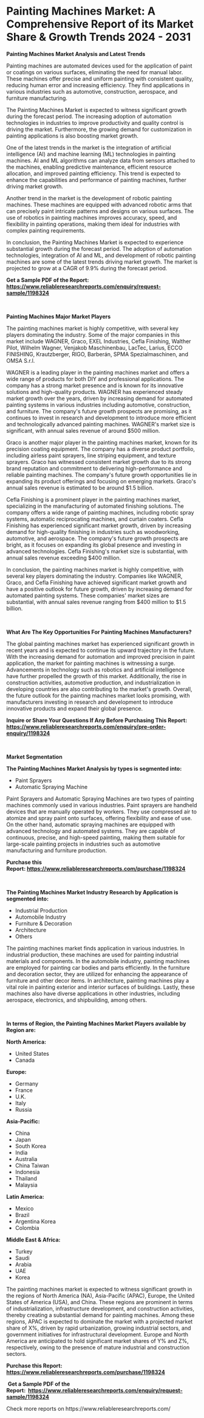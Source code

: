 <p><h1>Painting Machines Market: A Comprehensive Report of its Market Share & Growth Trends 2024 - 2031</h1></p><p><strong>Painting Machines Market Analysis and Latest Trends</strong></p>
<p><p>Painting machines are automated devices used for the application of paint or coatings on various surfaces, eliminating the need for manual labor. These machines offer precise and uniform painting with consistent quality, reducing human error and increasing efficiency. They find applications in various industries such as automotive, construction, aerospace, and furniture manufacturing.</p><p>The Painting Machines Market is expected to witness significant growth during the forecast period. The increasing adoption of automation technologies in industries to improve productivity and quality control is driving the market. Furthermore, the growing demand for customization in painting applications is also boosting market growth.</p><p>One of the latest trends in the market is the integration of artificial intelligence (AI) and machine learning (ML) technologies in painting machines. AI and ML algorithms can analyze data from sensors attached to the machines, enabling predictive maintenance, efficient resource allocation, and improved painting efficiency. This trend is expected to enhance the capabilities and performance of painting machines, further driving market growth.</p><p>Another trend in the market is the development of robotic painting machines. These machines are equipped with advanced robotic arms that can precisely paint intricate patterns and designs on various surfaces. The use of robotics in painting machines improves accuracy, speed, and flexibility in painting operations, making them ideal for industries with complex painting requirements.</p><p>In conclusion, the Painting Machines Market is expected to experience substantial growth during the forecast period. The adoption of automation technologies, integration of AI and ML, and development of robotic painting machines are some of the latest trends driving market growth. The market is projected to grow at a CAGR of 9.9% during the forecast period.</p></p>
<p><strong>Get a Sample PDF of the Report:&nbsp; <a href="https://www.reliableresearchreports.com/enquiry/request-sample/1198324">https://www.reliableresearchreports.com/enquiry/request-sample/1198324</a></strong></p>
<p>&nbsp;</p>
<p><strong>Painting Machines Major Market Players</strong></p>
<p><p>The painting machines market is highly competitive, with several key players dominating the industry. Some of the major companies in this market include WAGNER, Graco, EXEL Industries, Cefla Finishing, Walther Pilot, Wilhelm Wagner, Venjakob Maschinenbau, LacTec, Larius, ECCO FINISHING, Krautzberger, RIGO, Barberán, SPMA Spezialmaschinen, and OMSA S.r.l.</p><p>WAGNER is a leading player in the painting machines market and offers a wide range of products for both DIY and professional applications. The company has a strong market presence and is known for its innovative solutions and high-quality products. WAGNER has experienced steady market growth over the years, driven by increasing demand for automated painting systems in various industries including automotive, construction, and furniture. The company's future growth prospects are promising, as it continues to invest in research and development to introduce more efficient and technologically advanced painting machines. WAGNER's market size is significant, with annual sales revenue of around $500 million.</p><p>Graco is another major player in the painting machines market, known for its precision coating equipment. The company has a diverse product portfolio, including airless paint sprayers, line striping equipment, and texture sprayers. Graco has witnessed consistent market growth due to its strong brand reputation and commitment to delivering high-performance and reliable painting machines. The company's future growth opportunities lie in expanding its product offerings and focusing on emerging markets. Graco's annual sales revenue is estimated to be around $1.5 billion.</p><p>Cefla Finishing is a prominent player in the painting machines market, specializing in the manufacturing of automated finishing solutions. The company offers a wide range of painting machines, including robotic spray systems, automatic reciprocating machines, and curtain coaters. Cefla Finishing has experienced significant market growth, driven by increasing demand for high-quality finishing in industries such as woodworking, automotive, and aerospace. The company's future growth prospects are bright, as it focuses on expanding its global presence and investing in advanced technologies. Cefla Finishing's market size is substantial, with annual sales revenue exceeding $400 million.</p><p>In conclusion, the painting machines market is highly competitive, with several key players dominating the industry. Companies like WAGNER, Graco, and Cefla Finishing have achieved significant market growth and have a positive outlook for future growth, driven by increasing demand for automated painting systems. These companies' market sizes are substantial, with annual sales revenue ranging from $400 million to $1.5 billion.</p></p>
<p>&nbsp;</p>
<p><strong>What Are The Key Opportunities For Painting Machines Manufacturers?</strong></p>
<p><p>The global painting machines market has experienced significant growth in recent years and is expected to continue its upward trajectory in the future. With the increasing demand for automation and improved precision in paint application, the market for painting machines is witnessing a surge. Advancements in technology such as robotics and artificial intelligence have further propelled the growth of this market. Additionally, the rise in construction activities, automotive production, and industrialization in developing countries are also contributing to the market's growth. Overall, the future outlook for the painting machines market looks promising, with manufacturers investing in research and development to introduce innovative products and expand their global presence.</p></p>
<p><strong>Inquire or Share Your Questions If Any Before Purchasing This Report: <a href="https://www.reliableresearchreports.com/enquiry/pre-order-enquiry/1198324">https://www.reliableresearchreports.com/enquiry/pre-order-enquiry/1198324</a></strong></p>
<p>&nbsp;</p>
<p><strong>Market Segmentation</strong></p>
<p><strong>The Painting Machines Market Analysis by types is segmented into:</strong></p>
<p><ul><li>Paint Sprayers</li><li>Automatic Spraying Machine</li></ul></p>
<p><p>Paint Sprayers and Automatic Spraying Machines are two types of painting machines commonly used in various industries. Paint sprayers are handheld devices that are manually operated by workers. They use compressed air to atomize and spray paint onto surfaces, offering flexibility and ease of use. On the other hand, automatic spraying machines are equipped with advanced technology and automated systems. They are capable of continuous, precise, and high-speed painting, making them suitable for large-scale painting projects in industries such as automotive manufacturing and furniture production.</p></p>
<p><strong>Purchase this Report:&nbsp;<a href="https://www.reliableresearchreports.com/purchase/1198324">https://www.reliableresearchreports.com/purchase/1198324</a></strong></p>
<p>&nbsp;</p>
<p><strong>The Painting Machines Market Industry Research by Application is segmented into:</strong></p>
<p><ul><li>Industrial Production</li><li>Automobile Industry</li><li>Furniture & Decoration</li><li>Architecture</li><li>Others</li></ul></p>
<p><p>The painting machines market finds application in various industries. In industrial production, these machines are used for painting industrial materials and components. In the automobile industry, painting machines are employed for painting car bodies and parts efficiently. In the furniture and decoration sector, they are utilized for enhancing the appearance of furniture and other decor items. In architecture, painting machines play a vital role in painting exterior and interior surfaces of buildings. Lastly, these machines also have diverse applications in other industries, including aerospace, electronics, and shipbuilding, among others.</p></p>
<p>&nbsp;</p>
<p><strong>In terms of Region, the Painting Machines Market Players available by Region are:</strong></p>
<p>
    <p> <strong> North America: </strong>
        <ul>
            <li>United States</li>
            <li>Canada</li>
        </ul>
        </p> 
    <p> <strong> Europe: </strong>
        <ul>
            <li>Germany</li>
            <li>France</li>
            <li>U.K.</li>
            <li>Italy</li>
            <li>Russia</li>
        </ul>
        </p> 
    <p> <strong> Asia-Pacific: </strong>
        <ul>
            <li>China</li>
            <li>Japan</li>
            <li>South Korea</li>
            <li>India</li>
            <li>Australia</li>
            <li>China Taiwan</li>
            <li>Indonesia</li>
            <li>Thailand</li>
            <li>Malaysia</li>
        </ul>
        </p> 
    <p> <strong> Latin America: </strong>
        <ul>
            <li>Mexico</li>
            <li>Brazil</li>
            <li>Argentina Korea</li>
            <li>Colombia</li>
        </ul>
        </p> 
    <p> <strong> Middle East & Africa: </strong>
        <ul>
            <li>Turkey</li>
            <li>Saudi</li>
            <li>Arabia</li>
            <li>UAE</li>
            <li>Korea</li>
        </ul>
    </p>
    </p>
<p><p>The painting machines market is expected to witness significant growth in the regions of North America (NA), Asia-Pacific (APAC), Europe, the United States of America (USA), and China. These regions are prominent in terms of industrialization, infrastructure development, and construction activities, thereby creating a substantial demand for painting machines. Among these regions, APAC is expected to dominate the market with a projected market share of X%, driven by rapid urbanization, growing industrial sectors, and government initiatives for infrastructural development. Europe and North America are anticipated to hold significant market shares of Y% and Z%, respectively, owing to the presence of mature industrial and construction sectors.</p></p>
<p><strong>Purchase this Report: <a href="https://www.reliableresearchreports.com/purchase/1198324">https://www.reliableresearchreports.com/purchase/1198324</a></strong></p>
<p>&nbsp;<strong>Get a Sample PDF of the Report:&nbsp;&nbsp;<a href="https://www.reliableresearchreports.com/enquiry/request-sample/1198324">https://www.reliableresearchreports.com/enquiry/request-sample/1198324</a></strong></p>
<p><strong></strong></p>
<p>Check more reports on https://www.reliableresearchreports.com/</p>